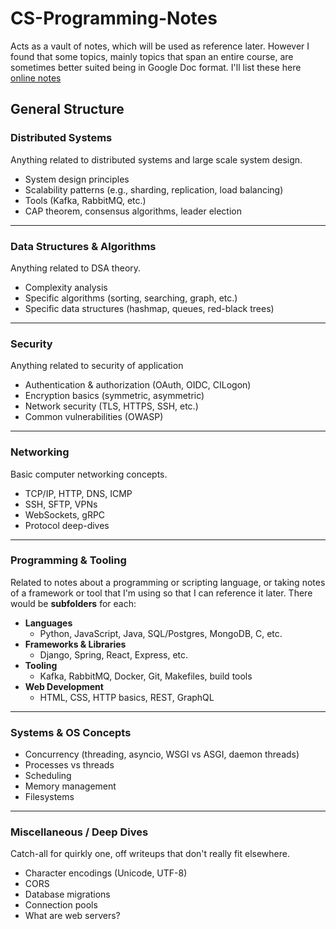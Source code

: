 # CS-Programming-Notes

Acts as a vault of notes, which will be used as reference later. However I found that some topics, mainly topics that span an entire course, are sometimes better suited being in Google Doc format. I'll list these here [online notes](https://drive.google.com/drive/folders/1wpY9lmAtmPu010oqliV8nNVjPq-IEube?usp=sharing)

## General Structure
### Distributed Systems
Anything related to distributed systems and large scale system design.

- System design principles
- Scalability patterns (e.g., sharding, replication, load balancing)
- Tools (Kafka, RabbitMQ, etc.)
- CAP theorem, consensus algorithms, leader election

---
### Data Structures & Algorithms
Anything related to DSA theory.
- Complexity analysis
- Specific algorithms (sorting, searching, graph, etc.)
- Specific data structures (hashmap, queues, red-black trees)

---
### Security
Anything related to security of application
- Authentication & authorization (OAuth, OIDC, CILogon)
- Encryption basics (symmetric, asymmetric)
- Network security (TLS, HTTPS, SSH, etc.)
- Common vulnerabilities (OWASP)

---

### Networking
Basic computer networking concepts.
- TCP/IP, HTTP, DNS, ICMP
- SSH, SFTP, VPNs
- WebSockets, gRPC
- Protocol deep-dives

---
### Programming & Tooling
Related to notes about a programming or scripting language, or taking notes of a framework or tool that I'm using so that I can reference it later. There would be **subfolders** for each:
* **Languages**
  * Python, JavaScript, Java, SQL/Postgres, MongoDB, C, etc.
* **Frameworks & Libraries**
  * Django, Spring, React, Express, etc.
* **Tooling**
  * Kafka, RabbitMQ, Docker, Git, Makefiles, build tools
* **Web Development**
  * HTML, CSS, HTTP basics, REST, GraphQL
---

### Systems & OS Concepts

* Concurrency (threading, asyncio, WSGI vs ASGI, daemon threads)
* Processes vs threads
* Scheduling
* Memory management
* Filesystems

---
###  Miscellaneous / Deep Dives
Catch-all for quirkly one, off writeups that don't really fit elsewhere.
- Character encodings (Unicode, UTF-8)
- CORS
- Database migrations
- Connection pools
- What are web servers?